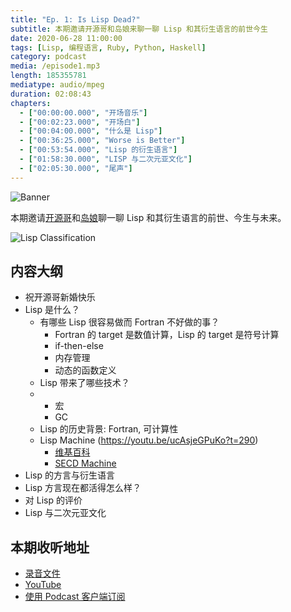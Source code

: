 ```yaml
---
title: "Ep. 1: Is Lisp Dead?"
subtitle: 本期邀请开源哥和岛娘来聊一聊 Lisp 和其衍生语言的前世今生
date: 2020-06-28 11:00:00
tags: [Lisp, 编程语言, Ruby, Python, Haskell]
category: podcast
media: /episode1.mp3
length: 185355781
mediatype: audio/mpeg
duration: 02:08:43
chapters:
  - ["00:00:00.000", "开场音乐"]
  - ["00:02:23.000", "开场白"]
  - ["00:04:00.000", "什么是 Lisp"]
  - ["00:36:25.000", "Worse is Better"]
  - ["00:53:54.000", "Lisp 的衍生语言"]
  - ["01:58:30.000", "LISP 与二次元亚文化"]
  - ["02:05:30.000", "尾声"]
---
```


![Banner](https://yetanother.fm/static/baneers/ep001.png)

本期邀请[开源哥](https://twitter.com/zshangsr)和[岛娘](https://twitter.com/MinakoOikawa)聊一聊 Lisp 和其衍生语言的前世、今生与未来。

<!-- more -->

![Lisp Classification](https://yetanother.fm/static/misc/lisp-classification.jpg)

## 内容大纲

- 祝开源哥新婚快乐
- Lisp 是什么？
  - 有哪些 Lisp 很容易做而 Fortran 不好做的事？
    - Fortran 的 target 是数值计算，Lisp 的 target 是符号计算
    - if-then-else
    - 内存管理
    - 动态的函数定义
  - Lisp 带来了哪些技术？
  - - 宏
    - GC
  - Lisp 的历史背景: Fortran, 可计算性
  - Lisp Machine (https://youtu.be/ucAsjeGPuKo?t=290) 
    - [维基百科](https://en.wikipedia.org/wiki/Lisp_machine)
    - [SECD Machine](https://en.wikipedia.org/wiki/SECD_machine)
- Lisp 的方言与衍生语言
- Lisp 方言现在都活得怎么样？
- 对 Lisp 的评价
- Lisp 与二次元亚文化


## 本期收听地址

- [录音文件](https://cdn.yetanother.fm/blob-storage/audio/episode1.mp3)
- [YouTube](https://www.youtube.com/watch?v=b7ZYb_TRkcE)
- [使用 Podcast 客户端订阅](/about)
